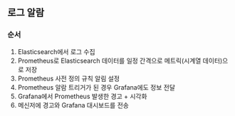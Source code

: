 ## 로그 알람

### 순서
1. Elasticsearch에서 로그 수집
2. Prometheus로 Elasticsearch 데이터를 일정 간격으로 메트릭(시계열 데이터)으로 저장
3. Prometheus 사전 정의 규칙 알림 설정
4. Prometheus 알람 트리거가 된 경우 Grafana에도 정보 전달
5. Grafana에서 Prometheus 발생한 경고 + 시각화
6. 메신저에 경고와 Grafana 대시보드를 전송

   

